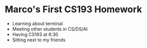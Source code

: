 

# Marco's First CS193 Homework

- Learning about terminal
- Meeting other students in CS/DS/AI
- Having CS193 at 6:30
- Sitting next to my friends





